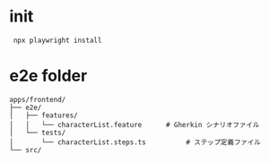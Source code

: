 # init


```
 npx playwright install  
```

# e2e folder

```
apps/frontend/
├── e2e/
│   ├── features/
│   │   └── characterList.feature      # Gherkin シナリオファイル
│   └── tests/
│       └── characterList.steps.ts          # ステップ定義ファイル
└── src/
```
